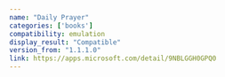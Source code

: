 ```yaml
---
name: "Daily Prayer"
categories: ['books']
compatibility: emulation
display_result: "Compatible"
version_from: "1.1.1.0"
link: https://apps.microsoft.com/detail/9NBLGGH0GPQ0
---
```

